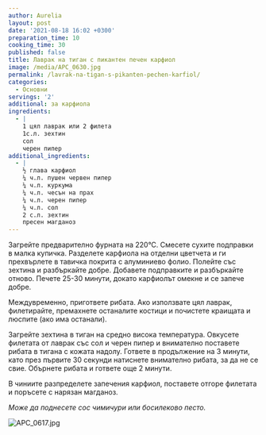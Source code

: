 ```yaml
---
author: Aurelia
layout: post
date: '2021-08-18 16:02 +0300'
preparation_time: 10
cooking_time: 30
published: false
title: Лаврак на тиган с пикантен печен карфиол
image: /media/APC_0630.jpg
permalink: /lavrak-na-tigan-s-pikanten-pechen-karfiol/
categories:
  - Основни
servings: '2'
additional: за карфиола
ingredients:
  - |
    1 цял лаврак или 2 филета
    1с.л. зехтин
    сол 
    черен пипер
additional_ingredients:
  - |
    ½ глава карфиол
    ¼ ч.л. пушен червен пипер
    ¼ ч.л. куркума
    ¼ ч.л. чесън на прах
    ¼ ч.л. черен пипер
    ¼ ч.л. сол
    2 с.л. зехтин
    пресен магданоз
---
```

Загрейте предварително фурната на 220°С. 
Смесете сухите подправки в малка купичка. Разделете карфиола на отделни цветчета и ги прехвърлете в тавичка покрита с алуминиево фолио. Полейте със зехтина и разбъркайте добре. Добавете подправките и разбъркайте отново.
Печете 25-30 минути, докато карфиолът омекне и се запече добре.


Междувременно, пригответе рибата. 
Ако използвате цял лаврак, филетирайте, премахнете останалите костици и почистете краищата и люспите (ако има останали).


Загрейте зехтина в тиган на средно висока температура. 
Овкусете филетата от лаврак със сол и черен пипер и внимателно поставете рибата в тигана с кожата надолу. Гответе в продължение на 3 минути, като през първите 30 секунди натиснете внимателно рибата, за да не се свие. Обърнете рибата и гответе още 2 минути.

В чиниите разпределете запечения карфиол, поставете отгоре филетата и поръсете с нарязан магданоз.

_Може да поднесете сос чимичури или босилеково песто._

![APC_0617.jpg]({{site.baseurl}}/media/APC_0617.jpg)

